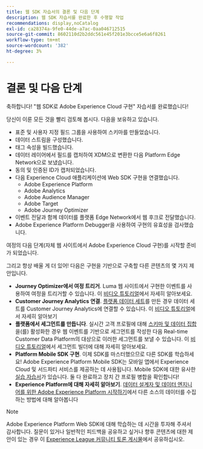 ```yaml
---
title: 웹 SDK 자습서의 결론 및 다음 단계
description: 웹 SDK 자습서를 완료한 후 수행할 작업
recommendations: display,noCatalog
exl-id: ca28374a-9fe0-44de-a7ac-0aa046712515
source-git-commit: 8602110d2b2ddc561e45f201e3bcce5e6a6f8261
workflow-type: tm+mt
source-wordcount: '382'
ht-degree: 3%

---
```


# 결론 및 다음 단계

축하합니다! &quot;웹 SDK로 Adobe Experience Cloud 구현&quot; 자습서를 완료했습니다!

당신이 이룬 모든 것을 빨리 검토해 봅시다. 다음을 보유하고 있습니다.

* 표준 및 사용자 지정 필드 그룹을 사용하여 스키마를 만들었습니다.
* 데이터 스트림을 구성했습니다.
* 태그 속성을 빌드했습니다.
* 데이터 레이어에서 필드를 캡처하여 XDM으로 변환한 다음 Platform Edge Network으로 보냈습니다.
* 동의 및 인증된 ID가 캡처되었습니다.
* 다음 Experience Cloud 애플리케이션에 Web SDK 구현을 연결했습니다.
   * Adobe Experience Platform
   * Adobe Analytics
   * Adobe Audience Manager
   * Adobe Target
   * Adobe Journey Optimizer
* 이벤트 전달과 함께 데이터를 플랫폼 Edge Network에서 웹 후크로 전달했습니다.
* Adobe Experience Platform Debugger을 사용하여 구현의 유효성을 검사했습니다.

여정의 다음 단계(자체 웹 사이트에서 Adobe Experience Cloud 구현)를 시작할 준비가 되었습니다.

그리고 항상 배울 게 더 있어! 다음은 구현을 기반으로 구축할 다른 콘텐츠의 몇 가지 제안입니다.


* **Journey Optimizer에서 여정 트리거**. Luma 웹 사이트에서 구현한 이벤트를 사용하여 여정을 트리거할 수 있습니다. 이 [비디오 튜토리얼](https://experienceleague.adobe.com/en/docs/journey-optimizer-learn/tutorials/create-journeys/use-case-transactional-journey)에서 자세히 알아보세요.
* **Customer Journey Analytics 연결**. [플랫폼 데이터 세트](setup-experience-platform.md)를 만든 경우 데이터 세트를 Customer Journey Analytics에 연결할 수 있습니다. 이 [비디오 튜토리얼](https://experienceleague.adobe.com/en/docs/customer-journey-analytics-learn/tutorials/connections/connecting-customer-journey-analytics-to-data-sources-in-platform)에서 자세히 알아보기
* **플랫폼에서 세그먼트를 만듭니다**. 실시간 고객 프로필에 대해 [스키마 및 데이터 집합](setup-experience-platform.md)을(를) 활성화한 경우 웹 이벤트를 기반으로 세그먼트를 작성한 다음 Real-time Customer Data Platform의 대상으로 이러한 세그먼트를 보낼 수 있습니다. 이 [비디오 튜토리얼](https://experienceleague.adobe.com/en/docs/platform-learn/tutorials/audiences/create-audiences)에서 세그먼트 빌더에 대해 자세히 알아보세요.
* **Platform Mobile SDK 구현**. 이제 SDK를 마스터했으므로 다른 SDK를 학습하세요! Adobe Experience Platform Mobile SDK는 모바일 앱에서 Experience Cloud 및 서드파티 서비스를 제공하는 데 사용됩니다. Mobile SDK에 대한 유사한 [실습 자습서](https://experienceleague.adobe.com/en/docs/platform-learn/implement-mobile-sdk/overview)가 있습니다. 둘 다 완료하고 장치 간 프로필 병합을 확인합니다!
* **Experience Platform에 대해 자세히 알아보기**. [데이터 설계자 및 데이터 엔지니어를 위한 Adobe Experience Platform 시작하기](https://experienceleague.adobe.com/en/docs/platform-learn/getting-started-for-data-architects-and-data-engineers/overview)에서 다른 소스의 데이터를 수집하는 방법에 대해 알아봅니다


>[!NOTE]
>
>Adobe Experience Platform Web SDK에 대해 학습하는 데 시간을 투자해 주셔서 감사합니다. 질문이 있거나 일반적인 피드백을 공유하고 싶거나 향후 콘텐츠에 대한 제안이 있는 경우 이 [Experience League 커뮤니티 토론 게시물](https://experienceleaguecommunities.adobe.com/t5/adobe-experience-platform-data/tutorial-discussion-implement-adobe-experience-cloud-with-web/td-p/444996)에서 공유하십시오.
